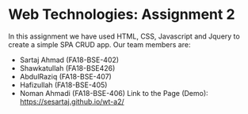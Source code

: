 # Web Technologies: Assignment 2
In this assignment we have used HTML, CSS, Javascript and Jquery to create a simple SPA CRUD app. 
Our team members are: 
- Sartaj Ahmad (FA18-BSE-402)
- Shawkatullah (FA18-BSE426)
- AbdulRaziq (FA18-BSE-407)
- Hafizullah (FA18-BSE-405)
- Noman Ahmadi (FA18-BSE-406)
Link to the Page (Demo): https://sesartaj.github.io/wt-a2/
